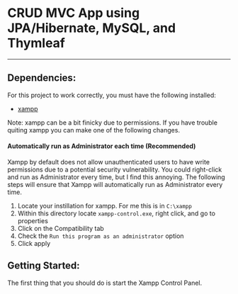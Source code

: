 # CRUD MVC App using JPA/Hibernate, MySQL, and Thymleaf
___

## Dependencies:

For this project to work correctly, you must have the following installed:
- [xampp](https://www.apachefriends.org/download.html)

Note: xampp can be a bit finicky due to permissions. If you have trouble quiting xampp you can make one of the following changes.

#### Automatically run as Administrator each time (Recommended)
Xampp by default does not allow unauthenticated users to have write permissions due to a potential security vulnerability. 
You could right-click and run as Administrator every time, but I find this annoying.
The following steps will ensure that  Xampp will automatically run as Administrator every time.

1. Locate your instillation for xampp. For me this is in `C:\xampp`
2. Within this directory locate `xampp-control.exe`, right click, and go to properties
3. Click on the Compatibility tab
4. Check the `Run this program as an administrator` option
5. Click apply

## Getting Started:

The first thing that you should do is start the Xampp Control Panel.